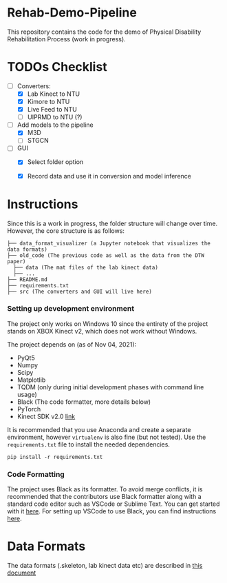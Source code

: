 # Rehab-Demo-Pipeline
This repository contains the code for the demo of Physical Disability Rehabilitation Process (work in progress).

# TODOs Checklist
- [ ] Converters:
  - [x] Lab Kinect to NTU
  - [x] Kimore to NTU
  - [x] Live Feed to NTU
  - [ ] UIPRMD to NTU (?)
- [ ] Add models to the pipeline
  - [x] M3D
  - [ ] STGCN
- [ ] GUI
  - [x] Select folder option
  - [x] Record data and use it in conversion and model inference
  

# Instructions
Since this is a work in progress, the folder structure will change over time. However, the core structure is as follows:

```
├── data_format_visualizer (a Jupyter notebook that visualizes the data formats) 
├── old_code (The previous code as well as the data from the DTW paper)
  ├── data (The mat files of the lab kinect data)
  ├── ...
├── README.md
├── requirements.txt
├── src (The converters and GUI will live here)
```

### Setting up development environment
The project only works on Windows 10 since the entirety of the project stands on XBOX Kinect v2, which does not work without Windows.

The project depends on (as of Nov 04, 2021):
- PyQt5
- Numpy
- Scipy
- Matplotlib
- TQDM (only during initial development phases with command line usage)
- Black (The code formatter, more details below)
- PyTorch
- Kinect SDK v2.0 [link](https://www.microsoft.com/en-us/download/details.aspx?id=44561)

It is recommended that you use Anaconda and create a separate environment, however `virtualenv` is also fine (but not tested). Use the `requirements.txt` file to install the needed dependencies. 

```
pip install -r requirements.txt
```

### Code Formatting
The project uses Black as its formatter. To avoid merge conflicts, it is recommended that the contributors use Black formatter along with a standard code editor such as VSCode or Sublime Text. You can get started with it [here](https://github.com/psf/black). For setting up VSCode to use Black, you can find instructions [here](https://dev.to/adamlombard/how-to-use-the-black-python-code-formatter-in-vscode-3lo0).
  
# Data Formats
The data formats (.skeleton, lab kinect data etc) are described in [this document](https://docs.google.com/document/d/1SiD93TSvSQpORiyGl64fl5Y48TjgP75CURzr45zoPsg/edit)
